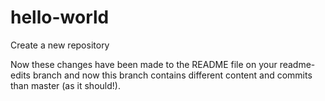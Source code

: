 # hello-world
Create a new repository

Now these changes have been made to the README file on your readme-edits branch and now this branch contains different content and commits than master (as it should!).
